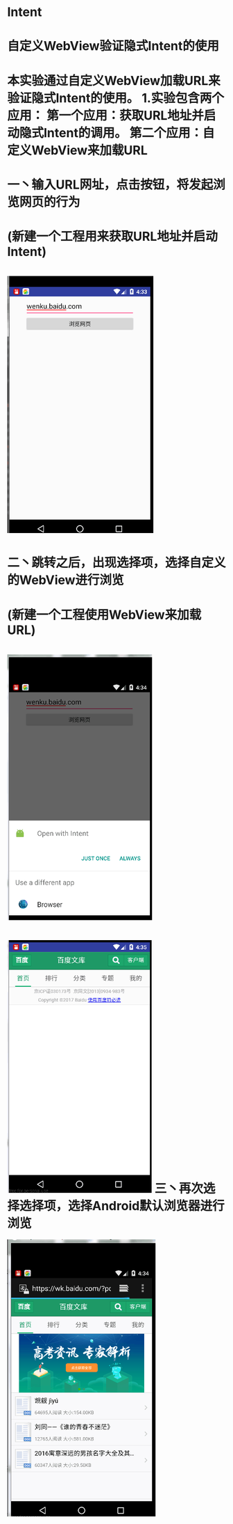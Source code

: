 # Intent
自定义WebView验证隐式Intent的使用
=====
本实验通过自定义WebView加载URL来验证隐式Intent的使用。
1.实验包含两个应用：
    第一个应用：获取URL地址并启动隐式Intent的调用。
    第二个应用：自定义WebView来加载URL
=====
一丶输入URL网址，点击按钮，将发起浏览网页的行为
=====
(新建一个工程用来获取URL地址并启动Intent)
=====
![Alt text](https://github.com/linylx/Intent/blob/master/img/1.png)
=====
二丶跳转之后，出现选择项，选择自定义的WebView进行浏览
=====
(新建一个工程使用WebView来加载URL)
=====
![Alt text](https://github.com/linylx/Intent/blob/master/img/2.png)
=====
![Alt text](https://github.com/linylx/Intent/blob/master/img/3.png)
三丶再次选择选择项，选择Android默认浏览器进行浏览
=====
![Alt text](https://github.com/linylx/Intent/blob/master/img/4.png)
